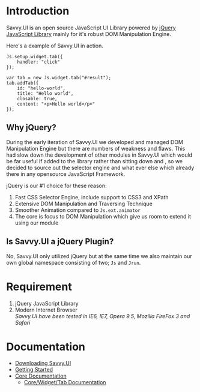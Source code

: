 # Introduction #
Savvy.UI is an open source JavaScript UI Library powered by [jQuery JavaScript Library](http://jquery.com) mainly for it's robust DOM Manipulation Engine.

Here's a example of Savvy.UI in action.
```
Js.setup.widget.tab({
	handler: "click"
});

var tab = new Js.widget.tab("#result");
tab.addTab({
	id: "hello-world",
	title: "Hello world",
	closable: true,
	content: "<p>Hello world</p>"
});
```
## Why jQuery? ##
During the early iteration of Savvy.UI we developed and managed DOM Manipulation Engine but there are numbers of weakness and flaws. This had slow down the development of other modules in Savvy.UI which would be far useful if added to the library rather than sitting down and , so we decided to source out the selector engine and what ever else which already there in any opensource JavaScript Framework.

jQuery is our #1 choice for these reason:
  1. Fast CSS Selector Engine, include support to CSS3 and XPath
  1. Extensive DOM Manipulation and Traversing Technique
  1. Smoother Animation compared to `Js.ext.animator`
  1. The core is focus to DOM Manipulation which give us room to extend it using our module

## Is Savvy.UI a jQuery Plugin? ##
No, Savvy.UI only utilized jQuery but at the same time we also maintain our own global namespace consisting of two; `Js` and `Jrun`.
# Requirement #
  1. jQuery JavaScript Library
  1. Modern Internet Browser<br><i>Savvy.UI have been tested in IE6, IE7, Opera 9.5, Mozilla FireFox 3 and Safari</i>
<h1>Documentation</h1>
</li></ul><ul><li><a href='Downloading.md'>Downloading Savvy.UI</a>
</li><li><a href='GettingStarted.md'>Getting Started</a>
</li><li><a href='Core.md'>Core Documentation</a>
<ul><li><a href='Core_Widget_Tab.md'>Core/Widget/Tab Documentation</a></li></ul></li></ul>
